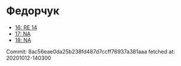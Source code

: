 # Федорчук
- [16: RE 14](16.md)
- [17: NA](17.md)
- [18: NA](18.md)

Commit: 8ac56eae0da25b238fd487d7ccff76937a381aaa
 fetched at: 20201012-140300
